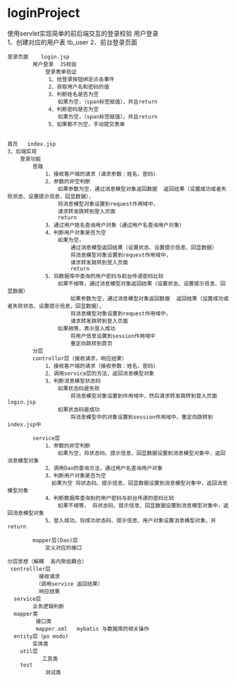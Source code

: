 # loginProject
使用servlet实现简单的前后端交互的登录校验
用户登录    
    1、创建对应的用户表  tb_user
    2、前台登录页面

    登录页面    login.jsp
            用户登录  JS校验
                登录表单验证
                 1、给登录按钮绑定点击事件
                 2、获取用户名和密码的值
                 3、判断姓名是否为空
                    如果为空，（span标签赋值），并且return
                 4、判断密码是否为空
                    如果为空，（span标签赋值），并且return
                 5、如果都不为空，手动提交表单
    
    
    首页   index.jsp
    3、后端实现
        登录功能
            思路
                1、接收客户端的请求（请求参数：姓名、密码）
                2、参数的非空判断
                    如果参数为空，通过消息模型对象返回数据  返回结果（设置成功或者失败状态、设置提示信息，回显数据），
                    将消息模型对象设置到request作用域中，
                    请求转发跳转到登入页面
                    return
                3、通过用户姓名查询用户对象（通过用户名查询用户对象）
                4、判断用户对象是否为空
                    如果为空，
                        通过消息模型返回结果（设置状态、设置提示信息、回显数据）
                        将消息模型对象设置到request作用域中，
                        请求转发跳转到登入页面
                        return
                5、将数据库中查询的用户密码与前台传递密码比较
                    如果不相等，通过消息模型对象返回结果（设置状态、设置提示信息、回显数据）
                        如果参数为空，通过消息模型对象返回数据  返回结果（设置成功或者失败状态、设置提示信息，回显数据），
                        将消息模型对象设置到request作用域中，
                        请求转发跳转到登入页面
                    如果相等，表示登入成功
                        将用户信息设置到session作用域中
                        重定向跳转到首页
            分层
            controllor层（接收请求，响应结果）
                1、接收客户端的请求（接收参数：姓名、密码）
                2、调用service层的方法，返回消息模型对象
                3、判断消息模型状态码
                    如果状态码是失败
                        将消息模型对象设置到作用域中，然后请求转发跳转到登入页面login.jsp
                    如果状态码是成功
                        将消息模型中的对象设置到session作用域中，重定向跳转到index.jsp中
   
            service层
                1、参数的非空判断
                    如果为空，将状态码、提示信息、回显数据设置到消息模型对象中，返回消息模型对象
                2、调用Dao的查询方法，通过用户名查询用户对象
                3、判断用户对象是否为空
                  如果为空 将状态码、提示信息、回显数据设置到消息模型对象中，返回消息模型对象
                4、判断数据库查询到的用户密码与前台传递的密码比较
                    如果不相等， 将状态码、提示信息、回显数据设置到消息模型对象中，返回消息模型对象
                5、登入成功，将成功状态码、提示信息、用户对象设置消息模型对象，并return 
            
            mapper层(Dao)层
                定义对应的接口
                
    分层思想（解耦  高内聚低耦合）  
     controlller层
              接收请求
             （调用service 返回结果）
              响应结果
      service层
            业务逻辑判断
      mapper类
             接口类
             mapper.xml   mybatis 与数据库的相关操作
      entity层（po modo)
            实体类
        util层
               工具类
        test
                测试类      
         
